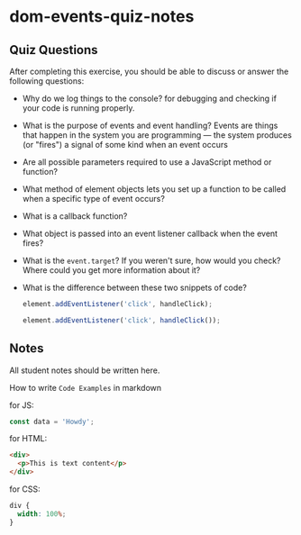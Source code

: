 # dom-events-quiz-notes

## Quiz Questions

After completing this exercise, you should be able to discuss or answer the following questions:

- Why do we log things to the console?
  for debugging and checking if your code is running properly.

- What is the purpose of events and event handling?
  Events are things that happen in the system you are programming — the system produces (or "fires") a signal of some kind when an event occurs

- Are all possible parameters required to use a JavaScript method or function?

- What method of element objects lets you set up a function to be called when a specific type of event occurs?

- What is a callback function?

- What object is passed into an event listener callback when the event fires?

- What is the `event.target`? If you weren't sure, how would you check? Where could you get more information about it?

- What is the difference between these two snippets of code?
  ```js
  element.addEventListener('click', handleClick);
  ```
  ```js
  element.addEventListener('click', handleClick());
  ```

## Notes

All student notes should be written here.

How to write `Code Examples` in markdown

for JS:

```javascript
const data = 'Howdy';
```

for HTML:

```html
<div>
  <p>This is text content</p>
</div>
```

for CSS:

```css
div {
  width: 100%;
}
```
